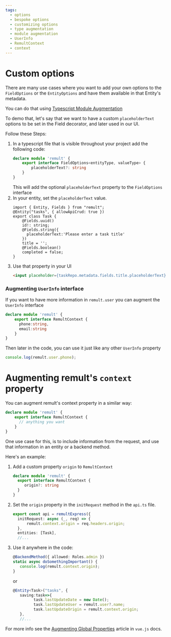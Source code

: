 ```yaml
---
tags:
  - options
  - bespoke options
  - customizing options
  - type augmentation
  - module augmentation
  - UserInfo
  - RemultContext
  - context
---
```

# Custom options
There are many use cases where you want to add your own options to the `FieldOptions` or the `EntityOptions` and have them available in that Entity's metadata.

You can do that using [Typescript Module Augmentation](https://www.typescriptlang.org/docs/handbook/declaration-merging.html#module-augmentation)

To demo that, let's say that we want to have a custom `placeholderText` options to be set in the Field decorator, and later used in our UI.

Follow these Steps:
1. In a typescript file that is visible throughout your project add the following code:
   ```ts
   declare module 'remult' {
       export interface FieldOptions<entityType, valueType> {
           placeholderText?: string
       }
   }
   ```
   This will add the optional `placeholderText` property to the `FieldOptions` interface
2. In your entity, set the `placeholderText` value.
   ```ts{7}
   import { Entity, Fields } from "remult";
   @Entity("tasks", { allowApiCrud: true })
   export class Task {
       @Fields.uuid()
       id!: string;
       @Fields.string({
         placeholderText:'Please enter a task title'
       })
       title = '';
       @Fields.boolean()
       completed = false;
   }
   ```
3. Use that property in your UI
   ```html
   <input placeholder={taskRepo.metadata.fields.title.placeholderText}/>
   ```

### Augmenting `UserInfo` interface
If you want to have more information in `remult.user` you can augment the `UserInfo` interface
```ts
declare module 'remult' {
    export interface RemultContext {
      phone:string,
      email:string
    }
}
```


Then later in the code, you can use it just like any other `UserInfo` property
```ts
console.log(remult.user.phone);
```

# Augmenting remult's `context` property

You can augment remult's context property in a similar way:
```ts
declare module 'remult' {
    export interface RemultContext {
      // anything you want
    }
}
```

One use case for this, is to include information from the request, and use that information in an entity or a backend method.

Here's an example:
1. Add a custom property `origin` to `RemultContext`
   ```ts
   declare module 'remult' {
     export interface RemultContext {
        origin?: string
     }
   }  
   ```
2. Set the `origin` property in the `initRequest` method in the `api.ts` file.
   ```ts
   export const api = remultExpress({
     initRequest: async (_, req) => {
         remult.context.origin = req.headers.origin;
     },
     entities: [Task],
     //...
   ```
3. Use it anywhere in the code:
   ```ts
   @BackendMethod({ allowed: Roles.admin })
   static async doSomethingImportant() {
      console.log(remult.context.origin);
   }
   ```
   or
   ```ts
   @Entity<Task>("tasks", {
      saving:task=>{
            task.lastUpdateDate = new Date();
            task.lastUpdateUser = remult.user?.name;
            task.lastUpdateOrigin = remult.context.origin;
      },
      //...
   ```
   


For more info see the [Augmenting Global Properties](https://vuejs.org/guide/typescript/options-api.html#augmenting-global-properties) article in `vue.js` docs.
